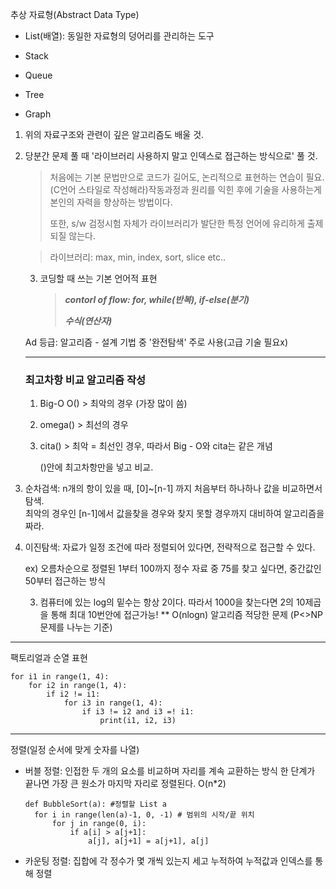 추상 자료형(Abstract Data Type)

* List(배열): 동일한 자료형의 덩어리를 관리하는 도구

* Stack

* Queue

* Tree
* Graph

1. 위의 자료구조와 관련이 깊은 알고리즘도 배울 것.

2. 당분간 문제 풀 때 '라이브러리 사용하지 말고 인덱스로 접근하는 방식으로' 풀 것.

   >  처음에는 기본 문법만으로 코드가 길어도, 논리적으로 표현하는 연습이 필요.(C언어 스타일로 작성해라)작동과정과 원리를 익힌 후에 기술을 사용하는게 본인의 자력을 향상하는 방법이다.
   >
   > 또한,  s/w 검정시험 자체가 라이브러리가 발단한 특정 언어에 유리하게 출제되질 않는다.

   > 라이브러리:  max, min, index, sort, slice etc.. 

   3. 코딩할 때 쓰는 기본 언어적 표현

      > ***contorl of flow: for,  while(반복), if-else(분기)***
      >
      > ***수식(연산자)***

   

   Ad 등급: 알고리즘 -  설계 기법 중 '완전탐색' 주로 사용(고급 기술 필요x) 

   

   -------------------------------

   ### 최고차항 비교 알고리즘 작성

   1. Big-O O()  > 최악의 경우 (가장 많이 씀)

   2. omega() > 최선의 경우

   3. cita() > 최악 = 최선인 경우, 따라서 Big - O와 cita는 같은 개념

      ()안에 최고차항만을 넣고 비교.



1. 순차검색: n개의 항이 있을 때, [0]~[n-1] 까지 처음부터 하나하나 값을 비교하면서 탐색.  
   최악의 경우인 [n-1]에서 값을찾을 경우와 찾지 못할 경우까지 대비하여 알고리즘을 짜라.

2. 이진탐색: 자료가 일정 조건에 따라 정렬되어 있다면, 전략적으로 접근할 수 있다.

   ex) 오름차순으로 정렬된 1부터 100까지 정수 자료 중 75를 찾고 싶다면, 중간값인 50부터 접근하는 방식

   

   3.  컴퓨터에 있는 log의 밑수는 항상 2이다. 따라서 1000을 찾는다면 2의 10제곱을 통해 최대 10번안에 접근가능! ** O(nlogn) 알고리즘 적당한 문제 (P<>NP 문제를 나누는 기준) 

-------------------------------------

팩토리얼과 순열 표현

```1, 2, 3을 포함하는 모든 순열을 생성하는 함수식
for i1 in range(1, 4):
	for i2 in range(1, 4):
		if i2 != i1:
			for i3 in range(1, 4):
				if i3 != i2 and i3 =! i1:
					print(i1, i2, i3)
```



_________________

정렬(일정 순서에 맞게 숫자를 나열)

- 버블 정렬: 인접한 두 개의 요소를 비교하며 자리를 계속 교환하는 방식
  					한 단계가 끝나면 가장 큰 원소가  마지막 자리로 정렬된다. O(n*2)

  ```
  def BubbleSort(a): #정렬할 List a
  	for i in range(len(a)-1, 0, -1) # 범위의 시작/끝 위치
  		for j in range(0, i):
  			if a[i] > a[j+1]:
  				a[j], a[j+1] = a[j+1], a[j]
  ```

- 카운팅 정렬:  집합에 각 정수가 몇 개씩 있는지 세고 누적하여 누적값과 인덱스를 통해 정렬

  ```
  
  ```

  